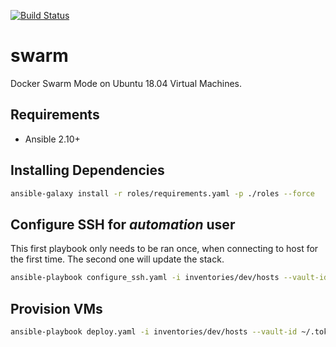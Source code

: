 [![Build Status](https://drone-ci.hopto.org/api/badges/Diesel-Net/swarm/status.svg)](https://drone-ci.hopto.org/Diesel-Net/swarm)


# swarm
Docker Swarm Mode on Ubuntu 18.04 Virtual Machines.

## Requirements
- Ansible 2.10+

## Installing Dependencies
```bash
ansible-galaxy install -r roles/requirements.yaml -p ./roles --force
```

## Configure SSH for _automation_ user
This first playbook only needs to be ran once, when connecting to host for the first time. The second one will update the stack.

```bash
ansible-playbook configure_ssh.yaml -i inventories/dev/hosts --vault-id ~/.tokens/master_id
```

## Provision VMs
```bash
ansible-playbook deploy.yaml -i inventories/dev/hosts --vault-id ~/.tokens/master_id
```
